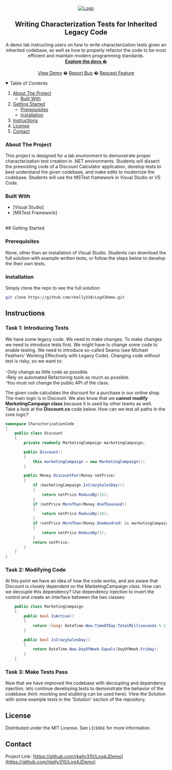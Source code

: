 ﻿<!-- PROJECT LOGO -->
<br />
<p align="center">
  <a href="https://github.com/rkelly310/NLogDemo/">
    <img src="images/logging-picture.png" alt="Logo">
  </a>

  <h2 align="center">Writing Characterization Tests for Inherited Legacy Code</h2>

  <p align="center">
    A demo lab instructing users on how to write characterization tests given an inherited codebase, as well as how to properly refactor the code to be most efficient and maintain modern programming standards. 
    <br />
    <a href="https://github.com/rkelly310/Log4JDemo"><strong>Explore the docs �</strong></a>
    <br />
    <br />
    <a href="https://github.com/rkelly310/Log4JDemo">View Demo</a>
    �
    <a href="https://github.com/rkelly310/Log4JDemo/issues">Report Bug</a>
    �
    <a href="https://github.com/rkelly310/Log4JDemo/issues">Request Feature</a>
  </p>
</p>



<!-- TABLE OF CONTENTS -->
<details open="open">
  <summary>Table of Contents</summary>
  <ol>
    <li>
      <a href="#about-the-project">About The Project</a>
      <ul>
        <li><a href="#built-with">Built With</a></li>
      </ul>
    </li>
    <li>
      <a href="#getting-started">Getting Started</a>
      <ul>
        <li><a href="#prerequisites">Prerequisites</a></li>
        <li><a href="#installation">Installation</a></li>
        </ul>
        <li><a href="#instructions">Instructions</a></li>
      </ul>
    </li>
<!--
    <li><a href="#roadmap">Roadmap</a></li>
    <li><a href="#contributing">Contributing</a></li>
-->
    <li><a href="#license">License</a></li>
    <li><a href="#contact">Contact</a></li>
<!--
    <li><a href="#acknowledgements">Acknowledgements</a></li>
-->
  </ol>
</details>



<!-- ABOUT THE PROJECT -->
### About The Project

This project is designed for a lab environment to demonstrate proper characterization test creation in .NET environments. Students will dissect the preexisting code of a Discount Calculator application, develop tests to best understand the given codebase, and make edits to modernize the codebase. Students will use the MSTest framework in Visual Studio or VS Code.

### Built With

* [Visual Studio] 
* [MSTest Framework]

<br>
<!-- GETTING STARTED -->
## Getting Started

### Prerequisites

None, other than an installation of Visual Studio. Students can download the full solution with example written tests, or follow the steps below to develop the their own tests.

### Installation

Simply clone the repo to see the full solution:
   ```sh
   git clone https://github.com/rkelly310/Log4JDemo.git
   ```
<!-- Instructions -->
## Instructions
### Task 1: Introducing Tests

We have some legacy code. We need to make changes. To make changes we need to introduce tests first. We might have to change some code to enable testing. We need to introduce so-called Seams (see Michael Feathers' Working Effectively with Legacy Code). Changing code without test is risky, so we want to:  
<br>
-Only change as little code as possible.  
-Rely on automated Refactoring tools as much as possible.  
-You must not change the public API of the class.  

The given code calculates the discount for a purchase in our online shop. The main logic is in Discount. We also know that we **cannot modify MarketingCampaign class** because it is used by other teams as well.  
Take a look at the **Discount.cs** code below. How can we test all paths in the core logic?

```csharp
namespace CharacterizationCode
{
    public class Discount
    {
        private readonly MarketingCampaign marketingCampaign;

        public Discount()
        {
            this.marketingCampaign = new MarketingCampaign();
        }

        public Money DiscountFor(Money netPrice)
        {
            if (marketingCampaign.IsCrazySalesDay())
            {
                return netPrice.ReduceBy(15);
            }
            if (netPrice.MoreThan(Money.OneThousand))
            {
                return netPrice.ReduceBy(10);
            }
            if (netPrice.MoreThan(Money.OneHundred) && marketingCampaign.IsActive())
            {
                return netPrice.ReduceBy(5);
            }
            return netPrice;
        }
    }
}
```
### Task 2: Modifying Code

At this point we have an idea of how the code works, and are aware that Discount is closely dependent on the MarketingCampaign class. How can we decouple this dependency? Use dependency injection to invert the control and create an interface between the two classes:

```csharp
    public class MarketingCampaign
    {
        public bool IsActive()
        {
            return (long) DateTime.Now.TimeOfDay.TotalMilliseconds % 2 == 0;
        }

        public bool IsCrazySalesDay()
        {
            return DateTime.Now.DayOfWeek.Equals(DayOfWeek.Friday);
        }
    }
```  

### Task 3: Make Tests Pass  
Now that we have improved the codebase with decoupling and dependency injection, lets continue developing tests to demonstrate the behavior of the codebase (hint: mocking and stubbing can be used here). View the Solution with some example tests in the 'Solution' section of the repository.  


<!-- LICENSE -->
## License

Distributed under the MIT License. See `LICENSE` for more information.

<!-- CONTACT -->
## Contact

Project Link: [https://github.com/rkelly310/Log4JDemo](https://github.com/rkelly310/Log4JDemo)



<!-- MARKDOWN LINKS & IMAGES -->
<!-- https://www.markdownguide.org/basic-syntax/#reference-style-links -->
[contributors-shield]: https://img.shields.io/github/contributors/othneildrew/Best-README-Template.svg?style=for-the-badge
[contributors-url]: https://github.com/othneildrew/Best-README-Template/graphs/contributors
[forks-shield]: https://img.shields.io/github/forks/othneildrew/Best-README-Template.svg?style=for-the-badge
[forks-url]: https://github.com/othneildrew/Best-README-Template/network/members
[stars-shield]: https://img.shields.io/github/stars/othneildrew/Best-README-Template.svg?style=for-the-badge
[stars-url]: https://github.com/othneildrew/Best-README-Template/stargazers
[issues-shield]: https://img.shields.io/github/issues/othneildrew/Best-README-Template.svg?style=for-the-badge
[issues-url]: https://github.com/othneildrew/Best-README-Template/issues
[license-shield]: https://img.shields.io/github/license/othneildrew/Best-README-Template.svg?style=for-the-badge
[license-url]: https://github.com/othneildrew/Best-README-Template/blob/master/LICENSE.txt
[linkedin-shield]: https://img.shields.io/badge/-LinkedIn-black.svg?style=for-the-badge&logo=linkedin&colorB=555
[linkedin-url]: https://linkedin.com/in/othneildrew
[product-screenshot]: images/screenshot.png
